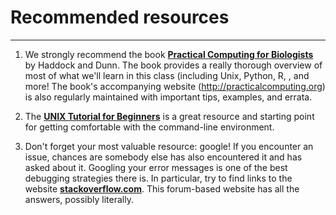 # Recommended resources
---

1. We strongly recommend the book [**Practical Computing for Biologists**](http://practicalcomputing.org) by Haddock and Dunn. The book provides a really thorough overview of most of what we'll learn in this class (including Unix, Python, R, , and more! The book's accompanying website (http://practicalcomputing.org) is also regularly maintained with important tips, examples, and errata.

2. The [**UNIX Tutorial for Beginners**](http://www.ee.surrey.ac.uk/Teaching/Unix/) is a great resource and starting point for getting comfortable with the command-line environment.

3. Don't forget your most valuable resource: google! If you encounter an issue, chances are somebody else has also encountered it and has asked about it. Googling your error messages is one of the best debugging strategies there is. In particular, try to find links to the website [**stackoverflow.com**](http://www.stackoverflow.com). This forum-based website has all the answers, possibly literally.


